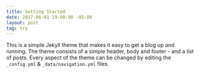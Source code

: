 ```yaml
---
title: Getting Started
date: 2017-06-01 19:00:00 -05:00
layout: post
tag: try
---
```


This is a simple Jekyll theme that makes it easy to get a blog up and running. The theme consists of a simple header, body and footer - and a list of posts. Every aspect of the theme can be changed by editing the `_config.yml` & `_data/navigation.yml` files.
